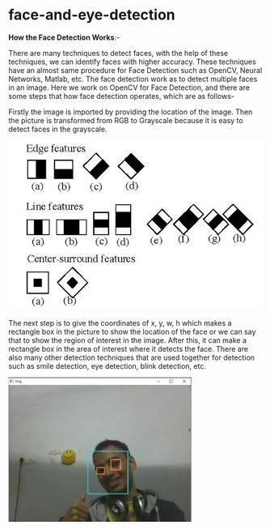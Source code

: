 # face-and-eye-detection

<b>How the Face Detection Works</b>:-<br/>

There are many techniques to detect faces, with the help of these techniques, we can identify faces with higher accuracy. These techniques have an almost same procedure for Face Detection such as OpenCV, Neural Networks, Matlab, etc. The face detection work as to detect multiple faces in an image. Here we work on OpenCV for Face Detection, and there are some steps that how face detection operates, which are as follows-<br/>


Firstly the image is imported by providing the location of the image. Then the picture is transformed from RGB to Grayscale because it is easy to detect faces in the grayscale.<br/>

![face and eye](https://github.com/milanbhadja7932/face-and-eye-detection/blob/master/1_tI273XoAhk39jAdc3YMf1w.png)


The next step is to give the coordinates of x, y, w, h which makes a rectangle box in the picture to show the location of the face or we can say that to show the region of interest in the image. After this, it can make a rectangle box in the area of interest where it detects the face. There are also many other detection techniques that are used together for detection such as smile detection, eye detection, blink detection, etc.<br/>


![face and eye](https://github.com/milanbhadja7932/face-and-eye-detection/blob/master/output1.jpg)
